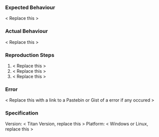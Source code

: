 ### Expected Behaviour

< Replace this >

### Actual Behaviour

< Replace this >

### Reproduction Steps

1. < Replace this >
2. < Replace this >
3. < Replace this >

### Error

< Replace this with a link to a Pastebin or Gist of a error if any occured >

### Specification

Version: < Titan Version, replace this >
Platform: < Windows or Linux, replace this >

